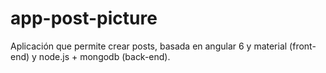 # app-post-picture
Aplicación que permite crear posts, basada en angular 6 y material (front-end) y node.js + mongodb (back-end).
